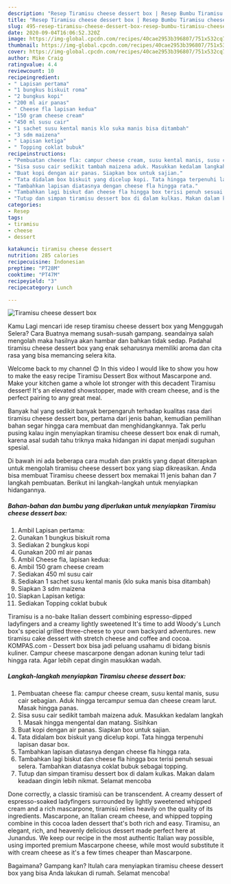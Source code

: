 ```yaml
---
description: "Resep Tiramisu cheese dessert box | Resep Bumbu Tiramisu cheese dessert box Yang Bisa Manjain Lidah"
title: "Resep Tiramisu cheese dessert box | Resep Bumbu Tiramisu cheese dessert box Yang Bisa Manjain Lidah"
slug: 495-resep-tiramisu-cheese-dessert-box-resep-bumbu-tiramisu-cheese-dessert-box-yang-bisa-manjain-lidah
date: 2020-09-04T16:06:52.320Z
image: https://img-global.cpcdn.com/recipes/40cae2953b396807/751x532cq70/tiramisu-cheese-dessert-box-foto-resep-utama.jpg
thumbnail: https://img-global.cpcdn.com/recipes/40cae2953b396807/751x532cq70/tiramisu-cheese-dessert-box-foto-resep-utama.jpg
cover: https://img-global.cpcdn.com/recipes/40cae2953b396807/751x532cq70/tiramisu-cheese-dessert-box-foto-resep-utama.jpg
author: Mike Craig
ratingvalue: 4.4
reviewcount: 10
recipeingredient:
- " Lapisan pertama"
- "1 bungkus biskuit roma"
- "2 bungkus kopi"
- "200 ml air panas"
- " Cheese fla lapisan kedua"
- "150 gram cheese cream"
- "450 ml susu cair"
- "1 sachet susu kental manis klo suka manis bisa ditambah"
- "3 sdm maizena"
- " Lapisan ketiga"
- " Topping coklat bubuk"
recipeinstructions:
- "Pembuatan cheese fla: campur cheese cream, susu kental manis, susu cair sebagian. Aduk hingga tercampur semua dan cheese cream larut. Masak hingga panas."
- "Sisa susu cair sedikit tambah maizena aduk. Masukkan kedalam langkah 1. Masak hingga mengental dan matang. Sisihkan"
- "Buat kopi dengan air panas. Siapkan box untuk sajian."
- "Tata didalam box biskuit yang dicelup kopi. Tata hingga terpenuhi lapisan dasar box."
- "Tambahkan lapisan diatasnya dengan cheese fla hingga rata."
- "Tambahkan lagi biskut dan cheese fla hingga box terisi penuh sesuai selera. Tambahkan diatasnya coklat bubuk sebagai topping."
- "Tutup dan simpan tiramisu dessert box di dalam kulkas. Makan dalam keadaan dingin lebih nikmat. Selamat mencoba"
categories:
- Resep
tags:
- tiramisu
- cheese
- dessert

katakunci: tiramisu cheese dessert 
nutrition: 285 calories
recipecuisine: Indonesian
preptime: "PT28M"
cooktime: "PT47M"
recipeyield: "3"
recipecategory: Lunch

---
```



![Tiramisu cheese dessert box](https://img-global.cpcdn.com/recipes/40cae2953b396807/751x532cq70/tiramisu-cheese-dessert-box-foto-resep-utama.jpg)

Kamu Lagi mencari ide resep tiramisu cheese dessert box yang Menggugah Selera? Cara Buatnya memang susah-susah gampang. seandainya salah mengolah maka hasilnya akan hambar dan bahkan tidak sedap. Padahal tiramisu cheese dessert box yang enak seharusnya memiliki aroma dan cita rasa yang bisa memancing selera kita.

Welcome back to my channel 😊 In this video I would like to show you how to make the easy recipe Tiramisu Dessert Box without Mascarpone and. Make your kitchen game a whole lot stronger with this decadent Tiramisu dessert! It&#39;s an elevated showstopper, made with cream cheese, and is the perfect pairing to any great meal.

Banyak hal yang sedikit banyak berpengaruh terhadap kualitas rasa dari tiramisu cheese dessert box, pertama dari jenis bahan, kemudian pemilihan bahan segar hingga cara membuat dan menghidangkannya. Tak perlu pusing kalau ingin menyiapkan tiramisu cheese dessert box enak di rumah, karena asal sudah tahu triknya maka hidangan ini dapat menjadi suguhan spesial.


Di bawah ini ada beberapa cara mudah dan praktis yang dapat diterapkan untuk mengolah tiramisu cheese dessert box yang siap dikreasikan. Anda bisa membuat Tiramisu cheese dessert box memakai 11 jenis bahan dan 7 langkah pembuatan. Berikut ini langkah-langkah untuk menyiapkan hidangannya.

<!--inarticleads1-->

##### Bahan-bahan dan bumbu yang diperlukan untuk menyiapkan Tiramisu cheese dessert box:

1. Ambil  Lapisan pertama:
1. Gunakan 1 bungkus biskuit roma
1. Sediakan 2 bungkus kopi
1. Gunakan 200 ml air panas
1. Ambil  Cheese fla, lapisan kedua:
1. Ambil 150 gram cheese cream
1. Sediakan 450 ml susu cair
1. Sediakan 1 sachet susu kental manis (klo suka manis bisa ditambah)
1. Siapkan 3 sdm maizena
1. Siapkan  Lapisan ketiga:
1. Sediakan  Topping coklat bubuk


Tiramisu is a no-bake Italian dessert combining espresso-dipped ladyfingers and a creamy lightly sweetened It&#39;s time to add Woody&#39;s Lunch box&#39;s special grilled three-cheese to your own backyard adventures. new tiramisu cake dessert with stretch cheese and coffee and cocoa. KOMPAS.com - Dessert box bisa jadi peluang usahamu di bidang bisnis kuliner. Campur cheese mascarpone dengan adonan kuning telur tadi hingga rata. Agar lebih cepat dingin masukkan wadah. 

<!--inarticleads2-->

##### Langkah-langkah menyiapkan Tiramisu cheese dessert box:

1. Pembuatan cheese fla: campur cheese cream, susu kental manis, susu cair sebagian. Aduk hingga tercampur semua dan cheese cream larut. Masak hingga panas.
1. Sisa susu cair sedikit tambah maizena aduk. Masukkan kedalam langkah 1. Masak hingga mengental dan matang. Sisihkan
1. Buat kopi dengan air panas. Siapkan box untuk sajian.
1. Tata didalam box biskuit yang dicelup kopi. Tata hingga terpenuhi lapisan dasar box.
1. Tambahkan lapisan diatasnya dengan cheese fla hingga rata.
1. Tambahkan lagi biskut dan cheese fla hingga box terisi penuh sesuai selera. Tambahkan diatasnya coklat bubuk sebagai topping.
1. Tutup dan simpan tiramisu dessert box di dalam kulkas. Makan dalam keadaan dingin lebih nikmat. Selamat mencoba


Done correctly, a classic tiramisù can be transcendent. A creamy dessert of espresso-soaked ladyfingers surrounded by lightly sweetened whipped cream and a rich mascarpone, tiramisù relies heavily on the quality of its ingredients. Mascarpone, an Italian cream cheese, and whipped topping combine in this cocoa laden dessert that&#39;s both rich and easy. Tiramisu, an elegant, rich, and heavenly delicious dessert made perfect here at Junandus. We keep our recipe in the most authentic Italian way possible, using imported premium Mascarpone cheese, while most would substitute it with cream cheese as it&#39;s a few times cheaper than Mascarpone. 

Bagaimana? Gampang kan? Itulah cara menyiapkan tiramisu cheese dessert box yang bisa Anda lakukan di rumah. Selamat mencoba!
